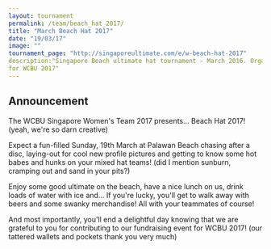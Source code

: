 ```yaml
---
layout: tournament
permalink: /team/beach_hat_2017/
title: "March Beach Hat 2017"
date: "19/03/17"
image: ""
tournament_page: "http://singaporeultimate.com/e/w-beach-hat-2017"
description:"Singapore Beach ultimate hat tournament - March 2016. Organized by national women's team as fundraising and showcase event
for WCBU 2017"
---
```


## Announcement

The WCBU Singapore Women's Team 2017 presents... Beach Hat 2017!
(yeah, we're so darn creative)

Expect a fun-filled Sunday, 19th March at Palawan Beach chasing after a disc, laying-out for cool new profile pictures and getting to know some hot babes and hunks on your mixed hat teams!
(did I mention sunburn, cramping out and sand in your pits?)

Enjoy some good ultimate on the beach, have a nice lunch on us, drink loads of water with ice and...
If you're lucky, you'll get to walk away with beers and some swanky merchandise! All with your teammates of course!

And most importantly, you'll end a delightful day knowing that we are grateful to you for contributing to our fundraising event for WCBU 2017!
(our tattered wallets and pockets thank you very much)
